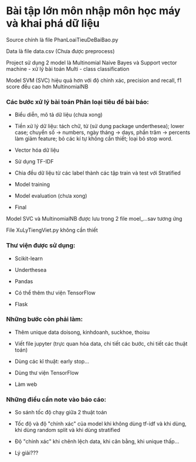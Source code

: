 # Bài tập lớn môn nhập môn học máy và khai phá dữ liệu

Source chính là file PhanLoaiTieuDeBaiBao.py

Data là file data.csv (Chưa được preprocess)

Project sử dụng 2 model là Multinomial Naive Bayes và Support vector machine - xử lý bài toán Multi - class classification

Model SVM (SVC) hiệu quả hơn với độ chính xác, precision and recall, f1 score đều cao hơn MultinomialNB

### Các bước xử lý bài toán Phân loại tiêu đề bài báo:

- Biểu diễn, mô tả dữ liệu (chưa xong)

- Tiền xử lý dữ liệu: tách chữ, từ (sử dụng package underthesea); lower case; chuyển số -> numbers, ngày tháng -> days, phần trăm -> percents làm giảm feature; bỏ các kí tự không cần thiết; loại bỏ stop word.

- Vector hóa dữ liệu

- Sử dụng TF-IDF

- Chia đều dữ liệu từ các label thành các tập train và test với Stratified

- Model training

- Model evaluation (chưa xong)

- Final

Model SVC và MultinomialNB được lưu trong 2 file moel_...sav tương ứng

File XuLyTiengViet.py không cần thiết

### Thư viện được sử dụng:

- Scikit-learn

- Underthesea

- Pandas

- Có thể thêm thư viện TensorFlow

- Flask

### Những bước còn phải làm:

- Thêm unique data doisong, kinhdoanh, suckhoe, thoisu

- Viết file jupyter (trực quan hóa data, chi tiết các bước, chi tiết các thuật toán)

- Dùng các kĩ thuật: early stop...

- Dùng thư viện TensorFlow

- Làm web

### Những điều cần note vào báo cáo:

- So sánh tốc độ chạy giữa 2 thuật toán

- Tốc độ và độ "chính xác" của model khi không dùng tf-idf và khi dùng, khi dùng random split và khi dùng stratified

- Độ "chính xác" khi chênh lệch data, khi cân bằng, khi unique thấp...

- Lý giải???
